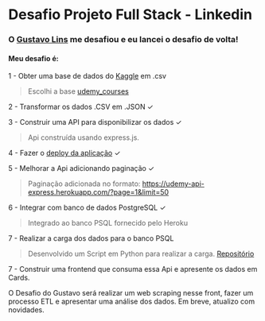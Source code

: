 # Desafio Projeto Full Stack - Linkedin

### O [Gustavo Lins](https://www.linkedin.com/in/gustavo-lins/) me desafiou e eu lancei o desafio de volta!

#### Meu desafio é:

1 - Obter uma base de dados do [Kaggle](https://www.kaggle.com/) em .csv

> Escolhi a base [udemy_courses](https://www.kaggle.com/andrewmvd/udemy-courses)

2 - Transformar os dados .CSV em .JSON ✓

3 - Construir uma API para disponibilizar os dados ✓

> Api construída usando express.js.

4 - Fazer o [deploy da aplicação](https://udemy-api-express.herokuapp.com/) ✓

5 - Melhorar a Api adicionando paginação ✓

> Paginação adicionada no formato: https://udemy-api-express.herokuapp.com/?page=1&limit=50

6 - Integrar com banco de dados PostgreSQL ✓

> Integrado ao banco PSQL fornecido pelo Heroku

7 - Realizar a carga dos dados para o banco PSQL

> Desenvolvido um Script em Python para realizar a carga. [Repositório](https://github.com/rafaeltedesco/PythonHerokuDataManager)

7 - Construir uma frontend que consuma essa Api e apresente os dados em Cards.

O Desafio do Gustavo será realizar um web scraping nesse front, fazer um processo ETL e apresentar uma análise dos dados. Em breve, atualizo com novidades.
